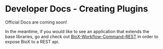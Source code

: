 # Developer Docs - Creating Plugins

Official Docs are coming soon!

In the meantime, if you would like to see an application that extends the base libraries, go and check out [BioX-Workflow-Command-REST](https://github.com/biosails/BioX-Workflow-Command-REST) in order to expose BioX to a REST api.

